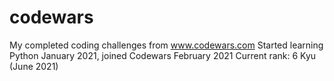 # codewars
My completed coding challenges from www.codewars.com
Started learning Python January 2021, joined Codewars February 2021
Current rank: 6 Kyu (June 2021)
